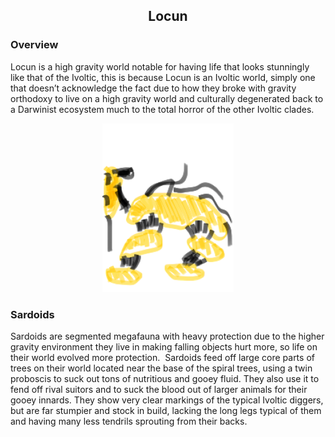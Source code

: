 <h2 align="center">Locun
</h2>

### Overview

Locun is a high gravity world notable for having life that looks stunningly like that of the Ivoltic, this is because Locun is an Ivoltic world, simply one that doesn’t acknowledge the fact due to how they broke with gravity orthodoxy to live on a high gravity world and culturally degenerated back to a Darwinist ecosystem much to the total horror of the other Ivoltic clades.

<p align="center">
<img src="https://github.com/Insculpo/Sandbox_Galaxy/blob/Galactic/Stellar_Abyss_Setting_Bible/Photo_Directory/Sardoid.png" width="210" height="270">
</p>

### Sardoids

Sardoids are segmented megafauna with heavy protection due to the higher gravity environment they live in making falling objects hurt more, so life on their world evolved more protection.  Sardoids feed off large core parts of trees on their world located near the base of the spiral trees, using a twin proboscis to suck out tons of nutritious and gooey fluid. They also use it to fend off rival suitors and to suck the blood out of larger animals for their gooey innards.  They show very clear markings of the typical Ivoltic diggers, but are far stumpier and stock in build, lacking the long legs typical of them and having many less tendrils sprouting from their backs.
